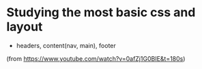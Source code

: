 # Studying the most basic css and layout

- headers, content(nav, main), footer

 
(from https://www.youtube.com/watch?v=0afZj1G0BIE&t=180s)